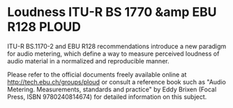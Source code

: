 # Loudness ITU-R BS 1770 &amp EBU R128 PLOUD

ITU-R BS.1170-2 and EBU R128 recommendations introduce a new paradigm for audio metering, which define a way to measure perceived loudness of audio material in a normalized and reproducible manner.

Please refer to the official documents freely available online at http://tech.ebu.ch/groups/ploud or consult a reference book such as "Audio Metering. Measurements, standards and practice" by Eddy Brixen (Focal Press, ISBN 9780240814674) for detailed information on this subject.